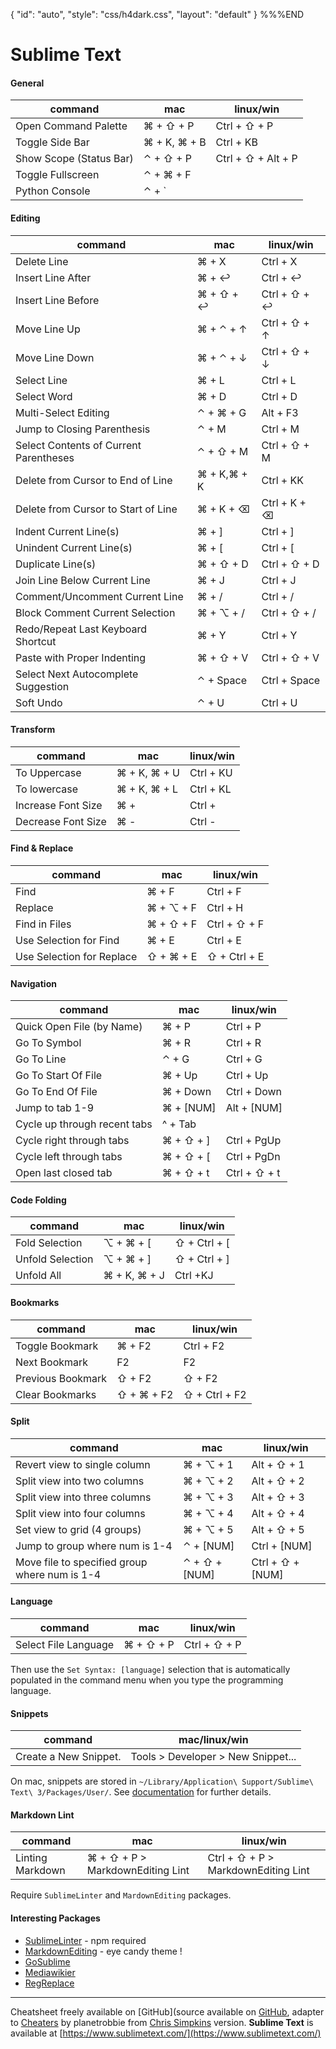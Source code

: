{
    "id": "auto",
    "style": "css/h4dark.css",
    "layout": "default"
}
%%%END

# Sublime Text

#### General

command | mac | linux/win
-- | -- | --
Open Command Palette | ⌘ + ⇧ + P | Ctrl + ⇧ + P
Toggle Side Bar | ⌘ + K, ⌘ + B | Ctrl + KB
Show Scope (Status Bar) | ⌃ + ⇧ + P | Ctrl + ⇧ + Alt + P
Toggle Fullscreen | ⌃ + ⌘ + F |
Python Console | ⌃ + ` |

#### Editing

command | mac | linux/win
-- | -- | --
Delete Line | ⌘ + X | Ctrl + X
Insert Line After | ⌘ + ↩ | Ctrl + ↩
Insert Line Before | ⌘ + ⇧ + ↩ | Ctrl + ⇧ + ↩
Move Line Up | ⌘ + ⌃ + ↑ | Ctrl + ⇧ + ↑
Move Line Down | ⌘ + ⌃ + ↓ | Ctrl + ⇧ + ↓
Select Line | ⌘ + L | Ctrl + L
Select Word | ⌘ + D | Ctrl + D
Multi-Select Editing | ⌃ + ⌘ + G | Alt + F3
Jump to Closing Parenthesis | ⌃ + M | Ctrl + M
Select Contents of Current Parentheses | ⌃ + ⇧ + M | Ctrl + ⇧ + M
Delete from Cursor to End of Line | ⌘ + K,⌘ + K | Ctrl + KK
Delete from Cursor to Start of Line | ⌘ + K + ⌫ | Ctrl + K + ⌫
Indent Current Line(s) | ⌘ + ] | Ctrl + ]
Unindent Current Line(s) | ⌘ + [ | Ctrl + [
Duplicate Line(s) | ⌘ + ⇧ + D | Ctrl + ⇧ + D
Join Line Below Current Line | ⌘ + J | Ctrl + J
Comment/Uncomment Current Line | ⌘ + / | Ctrl + /
Block Comment Current Selection | ⌘ + ⌥ + / | Ctrl + ⇧ + /
Redo/Repeat Last Keyboard Shortcut | ⌘ + Y | Ctrl + Y
Paste with Proper Indenting | ⌘ + ⇧ + V | Ctrl + ⇧ + V
Select Next Autocomplete Suggestion | ⌃ + Space | Ctrl + Space
Soft Undo | ⌃ + U | Ctrl + U

#### Transform

command | mac | linux/win
-- | -- | --
To Uppercase | ⌘ + K, ⌘ + U | Ctrl + KU
To lowercase | ⌘ + K, ⌘ + L | Ctrl + KL
Increase Font Size | ⌘ + | Ctrl +
Decrease Font Size | ⌘ - | Ctrl -

#### Find &amp; Replace

command | mac | linux/win
-- | -- | --
Find | ⌘ + F | Ctrl + F
Replace | ⌘ + ⌥ + F | Ctrl + H
Find in Files | ⌘ + ⇧ + F | Ctrl + ⇧ + F
Use Selection for Find | ⌘ + E | Ctrl + E
Use Selection for Replace | ⇧ + ⌘ + E | ⇧ + Ctrl + E

#### Navigation

command | mac | linux/win
-- | -- | --
Quick Open File (by Name) | ⌘ + P | Ctrl + P
Go To Symbol | ⌘ + R | Ctrl + R
Go To Line | ⌃ + G | Ctrl + G
Go To Start Of File | ⌘ + Up | Ctrl + Up
Go To End Of File | ⌘ + Down | Ctrl + Down
Jump to tab 1-9 | ⌘ + [NUM] | Alt + [NUM]
Cycle up through recent tabs | ^ + Tab |
Cycle right through tabs | ⌘ + ⇧ + ] | Ctrl + PgUp
Cycle left through tabs | ⌘ + ⇧ + [ | Ctrl + PgDn
Open last closed tab | ⌘ + ⇧ + t | Ctrl + ⇧ + t

#### Code Folding

command | mac | linux/win
-- | -- | --
Fold Selection | ⌥ + ⌘ + [ | ⇧ + Ctrl + [
Unfold Selection | ⌥ + ⌘ + ] | ⇧ + Ctrl + ]
Unfold All | ⌘ + K, ⌘ + J | Ctrl +KJ

#### Bookmarks

command | mac | linux/win
-- | -- | --
Toggle Bookmark | ⌘ + F2 | Ctrl + F2
Next Bookmark | F2 | F2
Previous Bookmark | ⇧ + F2 | ⇧ + F2
Clear Bookmarks | ⇧ + ⌘ + F2 | ⇧ + Ctrl + F2

#### Split

command | mac | linux/win
-- | -- | --
Revert view to single column | ⌘ + ⌥ + 1 | Alt + ⇧ + 1
Split view into two columns | ⌘ + ⌥ + 2 | Alt + ⇧ + 2
Split view into three columns | ⌘ + ⌥ + 3 | Alt + ⇧ + 3
Split view into four columns | ⌘ + ⌥ + 4 | Alt + ⇧ + 4
Set view to grid (4 groups) |  ⌘ + ⌥ + 5 | Alt + ⇧ + 5
Jump to group where num is 1-4 | ⌃ + [NUM] | Ctrl + [NUM]
Move file to specified group where num is 1-4 | ⌃ + ⇧ + [NUM] | Ctrl + ⇧ + [NUM]

#### Language

command | mac | linux/win
-- | -- | --
Select File Language | ⌘ + ⇧ + P | Ctrl + ⇧ + P

Then use the `Set Syntax: [language]` selection that is automatically populated in the command menu when you type the programming language.

#### Snippets

command | mac/linux/win
-- | --
Create a New Snippet. | Tools &gt; Developer &gt; New Snippet...

On mac, snippets are stored in `~/Library/Application\ Support/Sublime\ Text\ 3/Packages/User/`.
See [documentation](http://docs.sublimetext.info/en/latest/extensibility/snippets.html) for further details.

#### Markdown Lint

command | mac | linux/win
-- | -- | --
Linting Markdown | ⌘ + ⇧ + P &gt; MarkdownEditing Lint | Ctrl + ⇧ + P &gt; MarkdownEditing Lint

Require `SublimeLinter` and `MardownEditing` packages.

#### Interesting Packages

- [SublimeLinter](https://packagecontrol.io/search/Markdown%20lint) - npm required
- [Markdown​Editing](https://packagecontrol.io/packages/MarkdownEditing) - eye candy theme !
- [GoSublime](https://packagecontrol.io/packages/GoSublime)
- [Mediawikier](https://packagecontrol.io/packages/Mediawiker)
- [RegReplace](https://packagecontrol.io/packages/RegReplace)
---

Cheatsheet freely available on [GitHub](source available on [GitHub](https://github.com/planetrobbie/cheatsheets/sublime.md), adapter to [Cheaters](http://brettterpstra.com/projects/cheaters) by planetrobbie from [Chris Simpkins](http://sweetme.at/2013/08/08/sublime-text-keyboard-shortcuts/) version.
**Sublime Text** is available at [https://www.sublimetext.com/](https://www.sublimetext.com/)